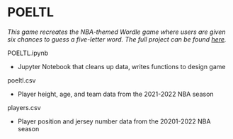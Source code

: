 # POELTL

*This game recreates the NBA-themed Wordle game where users are given six chances to guess a five-letter word. The full project can be found [here](https://jeremydumalig.com/poeltl/).*

POELTL.ipynb
* Jupyter Notebook that cleans up data, writes functions to design game

poeltl.csv
* Player height, age, and team data from the 2021-2022 NBA season

players.csv
* Player position and jersey number data from the 20201-2022 NBA season
